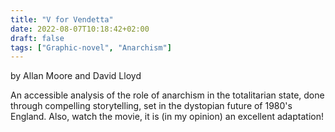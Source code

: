 ```yaml
---
title: "V for Vendetta"
date: 2022-08-07T10:18:42+02:00
draft: false
tags: ["Graphic-novel", "Anarchism"]
---
```


by Allan Moore and David Lloyd  

An accessible analysis of the role of anarchism in the totalitarian state, done through compelling storytelling, set in the dystopian future of 1980's England. 
Also, watch the movie, it is (in my opinion) an excellent adaptation\!

